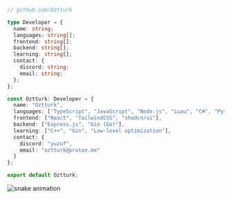 ```ts
// github.com/Oztturk

type Developer = {
  name: string;
  languages: string[];
  frontend: string[];
  backend: string[];
  learning: string[];
  contact: {
    discord: string;
    email: string;
  };
};

const Oztturk: Developer = {
  name: "Oztturk",
  languages: ["TypeScript", "JavaScript", "Node.js", "Luau", "C#", "Python", "C++"],
  frontend: ["React", "TailwindCSS", "shadcn/ui"],
  backend: ["Express.js", "Gin (Go)"],
  learning: ["C++", "Gin", "Low-level optimization"],
  contact: {
    discord: "yuzuf",
    email: "oztturk@proton.me"
  }
};

export default Oztturk;
```
![snake animation](https://github.com/oztturk/oztturk/blob/output/github-contribution-grid-snake2.svg)
